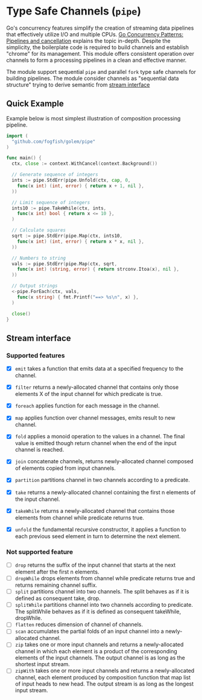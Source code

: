 # Type Safe Channels (`pipe`)

Go's concurrency features simplify the creation of streaming data pipelines that effectively utilize I/O and multiple CPUs. [Go Concurrency Patterns: Pipelines and cancellation](https://go.dev/blog/pipelines) explains the topic in-depth. Despite the simplicity, the boilerplate code is required to build channels and establish "chrome" for its management. This module offers consistent operation over channels to form a processing pipelines in a clean and effective manner. 

The module support sequential `pipe` and parallel `fork` type safe channels  for building pipelines. The module consider channels as "sequential data structure" trying to derive semantic from [stream interface](http://srfi.schemers.org/srfi-41/srfi-41.html)


## Quick Example

Example below is most simplest illustration of composition processing pipeline.

```go
import (
  "github.com/fogfish/golem/pipe"
)

func main() {
  ctx, close := context.WithCancel(context.Background())

  // Generate sequence of integers
  ints := pipe.StdErr(pipe.Unfold(ctx, cap, 0,
    func(x int) (int, error) { return x + 1, nil },
  ))

  // Limit sequence of integers
  ints10 := pipe.TakeWhile(ctx, ints,
    func(x int) bool { return x <= 10 },
  )

  // Calculate squares
  sqrt := pipe.StdErr(pipe.Map(ctx, ints10,
    func(x int) (int, error) { return x * x, nil },
  ))

  // Numbers to string
  vals := pipe.StdErr(pipe.Map(ctx, sqrt,
    func(x int) (string, error) { return strconv.Itoa(x), nil },
  ))

  // Output strings
  <-pipe.ForEach(ctx, vals,
    func(x string) { fmt.Printf("==> %s\n", x) },
  )

  close()
}
```



## Stream interface

### Supported features
- [x] `emit` takes a function that emits data at a specified frequency to the channel.
- [x] `filter` returns a newly-allocated channel that contains only those elements X of the input channel for which predicate is true.
- [x] `foreach` applies function for each message in the channel.
- [x] `map` applies function over channel messages, emits result to new channel.
- [x] `fold` applies a monoid operation to the values in a channel. The final value is emitted though return channel when the end of the input channel is reached.
- [x] `join` concatenate channels, returns newly-allocated channel composed of elements copied from input channels. 
- [x] `partition` partitions channel in two channels according to a predicate.
- [x] `take` returns a newly-allocated channel containing the first n elements of the input channel.
- [x] `takeWhile` returns a newly-allocated channel that contains those elements from channel while predicate returns true.
- [x] `unfold` the fundamental recursive constructor, it applies a function to each previous seed element in turn to determine the next element.

  
### Not supported feature
- [ ] `drop` returns the suffix of the input channel that starts at the next element after the first n elements.
- [ ] `dropWhile` drops elements from channel while predicate returns true and returns remaining channel suffix.
- [ ] `split` partitions channel into two channels. The split behaves as if it is defined as consequent take, drop.
- [ ] `splitWhile` partitions channel into two channels according to predicate. The splitWhile behaves as if it is defined as consequent takeWhile, dropWhile.
- [ ] `flatten` reduces dimension of channel of channels.
- [ ] `scan` accumulates the partial folds of an input channel into a newly-allocated channel.
- [ ] `zip` takes one or more input channels and returns a newly-allocated channel in which each element is a product of the corresponding elements of the input channels. The output channel is as long as the shortest input stream.
- [ ] `zipWith` takes one or more input channels and returns a newly-allocated channel, each element produced by composition function that map list of input heads to new head. The output stream is as long as the longest input stream.